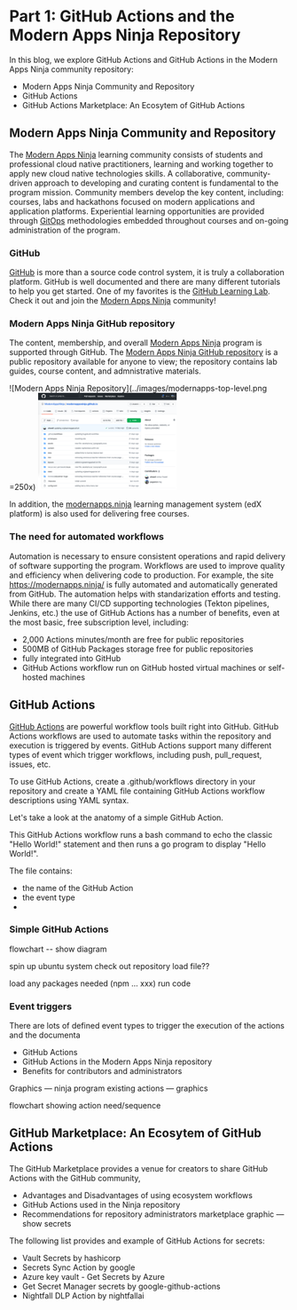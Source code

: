 # Part 1: GitHub Actions and the Modern Apps Ninja Repository
In this blog, we explore GitHub Actions and GitHub Actions in the Modern Apps Ninja community repository:
* Modern Apps Ninja Community and Repository
* GitHub Actions
* GitHub Actions Marketplace: An Ecosytem of GitHub Actions

## Modern Apps Ninja Community and Repository
The [Modern Apps Ninja](https:https://modernapps.ninja/) learning community consists of students and professional cloud native practitioners, learning and working together to apply new cloud native technologies skills. A collaborative, community-driven approach to developing and curating content is fundamental to the program mission.  Community members develop the key content, including: courses, labs and hackathons focused on modern applications and application platforms.  Experiential learning opportunities are provided through [GitOps](https://www.youtube.com/watch?v=r50tRQjisxw) methodologies embedded throughout courses and on-going administration of the program.

### GitHub 
[GitHub](https://github.com) is more than a source code control system, it is truly a collaboration platform. GitHub is well documented and there are many different tutorials to help you get started.  One of my favorites is the [GitHub Learning Lab](https://lab.github.com/). Check it out and join the [Modern Apps Ninja](https:https://modernapps.ninja/) community!

### Modern Apps Ninja GitHub repository
The content, membership, and overall [Modern Apps Ninja](https:https://modernapps.ninja/) program is supported through GitHub.  The [Modern Apps Ninja GitHub repository](https://github.com/ModernAppsNinja/modernappsninja.github.io) is a public repository available for anyone to view; the repository contains lab guides, course content, and admnistrative materials.

![Modern Apps Ninja Repository](../images/modernapps-top-level.png =250x)
<img src="../images/modernapps-top-level.png" width="250" />

In addition, the [modernapps.ninja](https://lms.modernapps.ninja/) learning management system (edX platform) is also used for delivering free courses.

### The need for automated workflows
Automation is necessary to ensure consistent operations and rapid delivery of software supporting the program. Workflows are used to improve quality and efficiency when delivering code to production. For example, the site https://modernapps.ninja/ is fully automated and automatically generated from GitHub. The automation helps with standarization efforts and testing. While there are many CI/CD supporting technologies (Tekton pipelines, Jenkins, etc.) the use of GitHub Actions has a number of benefits, even at the most basic, free subscription level, including: 
* 2,000 Actions minutes/month are free for public repositories
* 500MB of GitHub Packages storage free for public repositories
* fully integrated into GitHub
* GitHub Actions workflow run on GitHub hosted virtual machines or self-hosted machines

## GitHub Actions
[GitHub Actions](https://docs.github.com/en/free-pro-team@latest/actions) are powerful workflow tools built right into GitHub. GitHub Actions workflows are used to automate tasks within the repository and execution is triggered by events. GitHub Actions support many different types of event which trigger workflows, including push, pull_request, issues, etc. 

To use GitHub Actions, create a .github/workflows directory in your repository and create a YAML file containing GitHub Actions workflow descriptions using YAML syntax.

Let's take a look at the anatomy of a simple GitHub Action.

This GitHub Actions workflow runs a bash command to echo the classic "Hello World!" statement and then runs a go program to display "Hello World!".

<insert graphic>
  
The file contains:
* the name of the GitHub Action
* the event type 
* 

### Simple GitHub Actions

flowchart -- show diagram

spin up ubuntu system
check out repository
load file??

load any packages needed (npm ... xxx)
run code




### Event triggers
There are lots of defined event types to trigger the execution of the actions and the documenta 


* GitHub Actions
* GitHub Actions in the Modern Apps Ninja repository
* Benefits for contributors and administrators

Graphics — ninja program
existing actions — graphics

flowchart showing action need/sequence


## GitHub Marketplace: An Ecosytem of GitHub Actions
The GitHub Marketplace provides a venue for creators to share GitHub Actions with the GitHub community, 

* Advantages and Disadvantages of using ecosystem workflows
* GitHub Actions used in the Ninja repository
* Recommendations for repository administrators
marketplace graphic — show secrets

The following list provides and example of GitHub Actions for secrets:
* Vault Secrets by hashicorp
* Secrets Sync Action by google
* Azure key vault - Get Secrets by Azure
* Get Secret Manager secrets by google-github-actions
* Nightfall DLP Action by nightfallai

